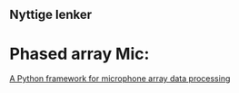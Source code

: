 ## Nyttige lenker

# Phased array Mic:

[A Python framework for microphone array data processing](https://www.sciencedirect.com/science/article/abs/pii/S0003682X16302808)
